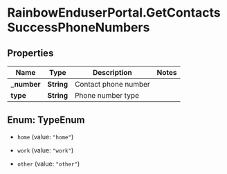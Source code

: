 # RainbowEnduserPortal.GetContactsSuccessPhoneNumbers

## Properties

Name | Type | Description | Notes
------------ | ------------- | ------------- | -------------
**_number** | **String** | Contact phone number | 
**type** | **String** | Phone number type | 



## Enum: TypeEnum


* `home` (value: `"home"`)

* `work` (value: `"work"`)

* `other` (value: `"other"`)




